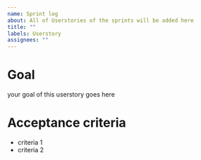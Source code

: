 ```yaml
---
name: Sprint log
about: All of Userstories of the sprints will be added here
title: ""
labels: Userstory
assignees: ""
---
```


# Goal

your goal of this userstory goes here

# Acceptance criteria

- criteria 1
- criteria 2
